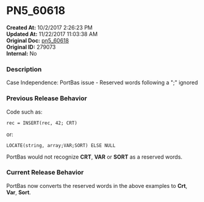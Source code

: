 # PN5_60618

**Created At:** 10/2/2017 2:26:23 PM  
**Updated At:** 11/22/2017 11:03:38 AM  
**Original Doc:** [pn5_60618](https://docs.jbase.com/36526-5-6-2-release-notes/pn5_60618)  
**Original ID:** 279073  
**Internal:** No  


### Description

Case Independence: PortBas issue - Reserved words following a ";" ignored



### Previous Release Behavior

Code such as:

```
rec = INSERT(rec, 42; CRT)
```

or:

```
LOCATE(string, array;VAR;SORT) ELSE NULL
```

PortBas would not recognize **CRT**, **VAR** or **SORT** as a reserved words.



### Current Release Behavior

PortBas now converts the reserved words in the above examples to **Crt**, **Var**, **Sort**.
